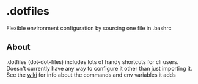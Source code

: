 # .dotfiles
Flexible environment configuration by sourcing one file in .bashrc

## About
.dotfiles (dot-dot-files) includes lots of handy shortcuts for cli users. Doesn't currently have any way to
configure it other than just importing it. See the [wiki](https://github.com/Commander-lol/.dotfiles/wiki) for
info about the commands and env variables it adds
